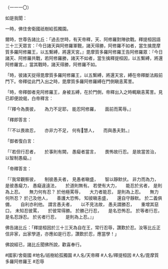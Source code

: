 （一一一〇）

如是我聞：

一時，佛住舍衛國祇樹給孤獨園。

爾時，世尊告諸比丘：「過去世時，有天帝釋，天、阿修羅對陣欲戰。釋提桓因語三十三天眾言：『今日諸天與阿修羅軍戰，諸天得勝，阿修羅不如者，當生擒毘摩質多羅阿修羅王，以五繫縛，將還天宮。』毘摩質多羅阿修羅王告阿修羅眾：『今日諸天、阿修羅共戰，若阿修羅勝，諸天不如者，當生擒釋提桓因，以五繫縛，將還阿修羅宮。』當其戰時，諸天得勝，阿修羅不如。

「時，彼諸天捉得毘摩質多羅阿修羅王，以五繫縛，將還天宮，縛在帝釋斷法殿前門下。帝釋從此門入出之時，毘摩質多羅阿修羅縛在門側瞋恚罵詈。

「時，帝釋御者見阿修羅王，身被五縛，在於門側，帝釋出入之時輒瞋恚罵詈。見已即便說偈，白帝釋言：

「『釋今為畏彼，　　為力不足耶，
能忍阿修羅，　　面前而罵辱。』

「釋即答言：

「『不以畏故忍，　　亦非力不足，
何有𭶑慧人，　　而與愚夫對。』

「御者復白言：

「『若但行忍者，　　於事則有闕，
愚癡者當言，　　畏怖故行忍。
是故當苦治，　　以智制愚癡。』

「帝釋答言：

「『我常觀察彼，　　制彼愚夫者，
見愚者瞋盛，　　智以靜默伏。
非力而為力，　　是彼愚癡力，
愚癡違遠法，　　於道則無有。
若使有大力，　　能忍於劣者，
是則為上忍。　　無力何有忍？
於他極罵辱，　　大力者能忍，
是則為上忍。　　無力何所忍？
於己及他人，　　善護大恐怖，
知彼瞋恚盛，　　還自守靜默。
於二義俱備，　　自利亦利他。
謂言愚夫者，　　以不見法故，
愚夫謂勝忍，　　重增其惡口，
未知忍彼罵，　　於彼常得勝。
於勝己行忍，　　是名恐怖忍。
於等者行忍，　　是名忍諍忍。
於劣者行忍，　　是則為上忍。』」

佛告諸比丘：「釋提桓因於三十三天為自在王，常行忍辱，讚歎於忍。汝等比丘正信非家，出家學道，亦應如是行忍，讚歎於忍，應當學！」

佛說經已，諸比丘聞佛所說，歡喜奉行。

#國家/舍衛國
#地名/祇樹給孤獨園
#人名/天帝釋
#人名/釋提桓因
#人名/毘摩質多羅阿修羅王
#忍辱
